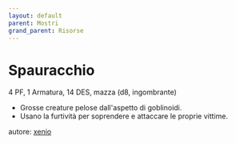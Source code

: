 ```yaml
---
layout: default
parent: Mostri
grand_parent: Risorse
---
```


# Spauracchio
4 PF, 1 Armatura, 14 DES, mazza (d8, ingombrante)
- Grosse creature pelose dall'aspetto di goblinoidi.
- Usano la furtività per soprendere e attaccare le proprie vittime.

autore: [xenio](https://xenioinabottle.blogspot.com)
